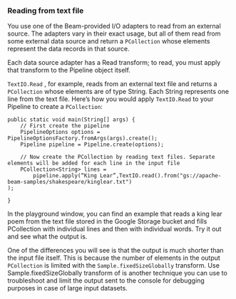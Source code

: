 <!--
Licensed under the Apache License, Version 2.0 (the "License");
you may not use this file except in compliance with the License.
You may obtain a copy of the License at

http://www.apache.org/licenses/LICENSE-2.0

Unless required by applicable law or agreed to in writing, software
distributed under the License is distributed on an "AS IS" BASIS,
WITHOUT WARRANTIES OR CONDITIONS OF ANY KIND, either express or implied.
See the License for the specific language governing permissions and
limitations under the License.
-->
### Reading from text file

You use one of the Beam-provided I/O adapters to read from an external source. The adapters vary in their exact usage, but all of them read from some external data source and return a `PCollection` whose elements represent the data records in that source.

Each data source adapter has a Read transform; to read, you must apply that transform to the Pipeline object itself.

`TextIO.Read` , for example, reads from an external text file and returns a `PCollection` whose elements are of type String. Each String represents one line from the text file. Here’s how you would apply `TextIO.Read` to your Pipeline to create a `PCollection`:

```
public static void main(String[] args) {
    // First create the pipeline
    PipelineOptions options = PipelineOptionsFactory.fromArgs(args).create();
    Pipeline pipeline = Pipeline.create(options);

    // Now create the PCollection by reading text files. Separate elements will be added for each line in the input file
    PCollection<String> lines =
        pipeline.apply(“King Lear”,TextIO.read().from("gs://apache-beam-samples/shakespeare/kinglear.txt")
);

}
```

In the playground window, you can find an example that reads a king lear poem from the text file stored in the Google Storage bucket and fills PCollection with individual lines and then with individual words. Try it out and see what the output is.

One of the differences you will see is that the output is much shorter than the input file itself. This is because the number of elements in the output `PCollection` is limited with the `Sample.fixedSizeGlobally` transform. Use Sample.fixedSizeGlobally transform of is another technique you can use to troubleshoot and limit the output sent to the console for debugging purposes in case of large input datasets.